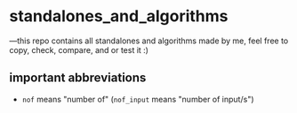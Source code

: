 # standalones_and_algorithms
—this repo contains all standalones and algorithms made by me, feel free to copy, check, compare, and or test it :)

## important abbreviations
- `nof` means "number of" (`nof_input` means "number of input/s")
